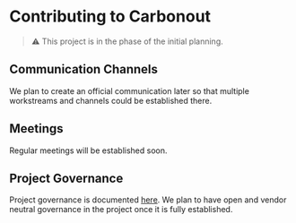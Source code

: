 # Contributing to Carbonout

> :warning: This project is in the phase of the initial planning.

## Communication Channels

We plan to create an official communication later so that multiple workstreams and channels could be established there.

## Meetings

Regular meetings will be established soon.

## Project Governance

Project governance is documented [here](https://github.com/carbonout/community).
We plan to have open and vendor neutral governance in the project once it is fully established.
